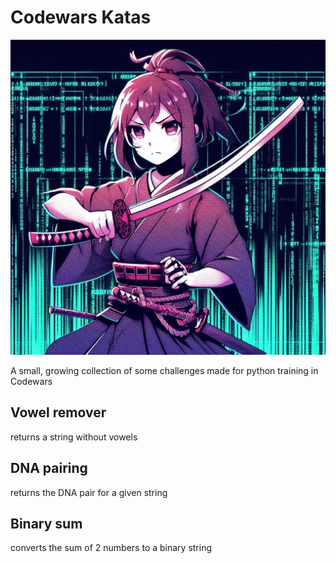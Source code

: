 # Codewars Katas

![codewars](codewars.jpg)

A small, growing collection of some challenges made for python training in Codewars


## Vowel remover
returns a string without vowels

## DNA pairing
returns the DNA pair for a given string

## Binary sum
converts the sum of 2 numbers to a binary string
